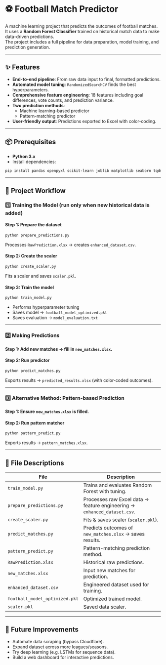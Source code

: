 # ⚽ Football Match Predictor

A machine learning project that predicts the outcomes of football matches.  
It uses a **Random Forest Classifier** trained on historical match data to make data-driven predictions.  
The project includes a full pipeline for data preparation, model training, and prediction generation.

---

## ✨ Features
- **End-to-end pipeline**: From raw data input to final, formatted predictions.  
- **Automated model tuning**: `RandomizedSearchCV` finds the best hyperparameters.  
- **Comprehensive feature engineering**: 18 features including goal differences, vote counts, and prediction variance.  
- **Two prediction methods**:  
  - Machine learning-based predictor  
  - Pattern-matching predictor  
- **User-friendly output**: Predictions exported to Excel with color-coding.  

---

## 📦 Prerequisites
- **Python 3.x**  
- Install dependencies:  
```bash
pip install pandas openpyxl scikit-learn joblib matplotlib seaborn tqdm
```

---

## 🔄 Project Workflow

### 1️⃣ Training the Model (run only when new historical data is added)

#### Step 1: Prepare the dataset
```bash
python prepare_predictions.py
```
Processes `RawPrediction.xlsx` → creates `enhanced_dataset.csv`.

#### Step 2: Create the scaler
```bash
python create_scaler.py
```
Fits a scaler and saves `scaler.pkl`.

#### Step 3: Train the model
```bash
python train_model.py
```
- Performs hyperparameter tuning  
- Saves model → `football_model_optimized.pkl`  
- Saves evaluation → `model_evaluation.txt`

---

### 2️⃣ Making Predictions

#### Step 1: Add new matches → fill in `new_matches.xlsx`.

#### Step 2: Run predictor
```bash
python predict_matches.py
```
Exports results → `predicted_results.xlsx` (with color-coded outcomes).

---

### 3️⃣ Alternative Method: Pattern-based Prediction

#### Step 1: Ensure `new_matches.xlsx` is filled.

#### Step 2: Run pattern matcher
```bash
python pattern_predict.py
```
Exports results → `pattern_matches.xlsx`.

---

## 📂 File Descriptions

| File | Description |
|------|--------------|
| `train_model.py` | Trains and evaluates Random Forest with tuning. |
| `prepare_predictions.py` | Processes raw Excel data → feature engineering → `enhanced_dataset.csv`. |
| `create_scaler.py` | Fits & saves scaler (`scaler.pkl`). |
| `predict_matches.py` | Predicts outcomes of `new_matches.xlsx` → saves results. |
| `pattern_predict.py` | Pattern-matching prediction method. |
| `RawPrediction.xlsx` | Historical raw predictions. |
| `new_matches.xlsx` | Input new matches for prediction. |
| `enhanced_dataset.csv` | Engineered dataset used for training. |
| `football_model_optimized.pkl` | Optimized trained model. |
| `scaler.pkl` | Saved data scaler. |

---

## 🚀 Future Improvements
- Automate data scraping (bypass Cloudflare).  
- Expand dataset across more leagues/seasons.  
- Try deep learning (e.g. LSTMs for sequence data).  
- Build a web dashboard for interactive predictions.
